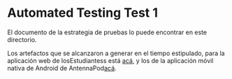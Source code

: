 # Automated Testing Test 1

El documento de la estrategia de pruebas lo puede encontrar en este directorio. 

Los artefactos que se alcanzaron a generar en el tiempo estipulado, para la aplicación web de losEstudiantess está [acá](https://github.com/jdguzmans/automated-testing-test-1/tree/master/losEstudiantes), y los de la aplicación móvil nativa de Android de AntennaPod[acá](https://github.com/jdguzmans/automated-testing-test-1/tree/master/antennapod/).